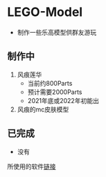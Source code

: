 # LEGO-Model
* 制作一些乐高模型供群友游玩
## 制作中
1. 风痕莲华
	* 当前约800Parts
	* 预计需要2000Parts
	* 2021年底或2022年初能出
2. 风痕的mc皮肤模型
## 已完成
* 没有

所使用的软件[链接](https://www.bricklink.com/v3/studio/download.page)

